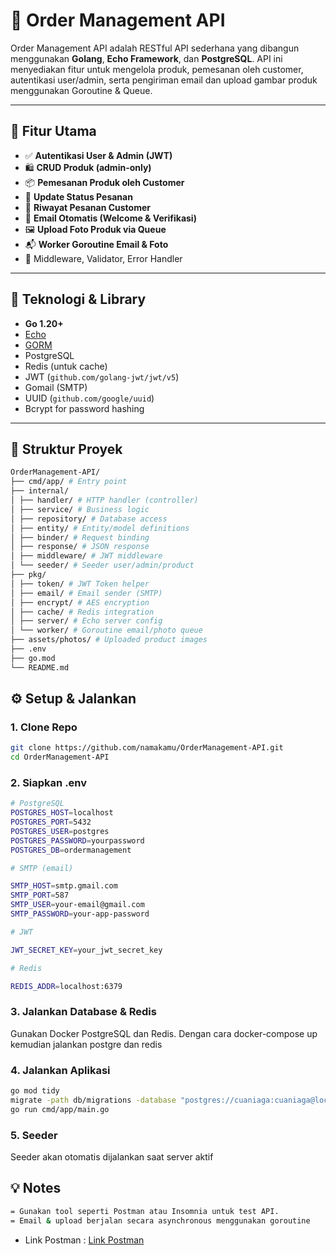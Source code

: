 # 🛒 Order Management API

Order Management API adalah RESTful API sederhana yang dibangun menggunakan **Golang**, **Echo Framework**, dan **PostgreSQL**. API ini menyediakan fitur untuk mengelola produk, pemesanan oleh customer, autentikasi user/admin, serta pengiriman email dan upload gambar produk menggunakan Goroutine & Queue.

---

## 🚀 Fitur Utama

- ✅ **Autentikasi User & Admin (JWT)**
- 🛍️ **CRUD Produk (admin-only)**
- 📦 **Pemesanan Produk oleh Customer**
- 🔄 **Update Status Pesanan**
- 📜 **Riwayat Pesanan Customer**
- 📧 **Email Otomatis (Welcome & Verifikasi)**
- 🖼️ **Upload Foto Produk via Queue**
- 📬 **Worker Goroutine Email & Foto**
- 🧪 Middleware, Validator, Error Handler

---

## 🧱 Teknologi & Library

- **Go 1.20+**
- [Echo](https://echo.labstack.com/)
- [GORM](https://gorm.io/)
- PostgreSQL
- Redis (untuk cache)
- JWT (`github.com/golang-jwt/jwt/v5`)
- Gomail (SMTP)
- UUID (`github.com/google/uuid`)
- Bcrypt for password hashing

---

## 📁 Struktur Proyek
```bash
OrderManagement-API/
├── cmd/app/ # Entry point
├── internal/
│ ├── handler/ # HTTP handler (controller)
│ ├── service/ # Business logic
│ ├── repository/ # Database access
│ ├── entity/ # Entity/model definitions
│ ├── binder/ # Request binding
│ ├── response/ # JSON response
│ ├── middleware/ # JWT middleware
│ └── seeder/ # Seeder user/admin/product
├── pkg/
│ ├── token/ # JWT Token helper
│ ├── email/ # Email sender (SMTP)
│ ├── encrypt/ # AES encryption
│ ├── cache/ # Redis integration
│ ├── server/ # Echo server config
│ └── worker/ # Goroutine email/photo queue
├── assets/photos/ # Uploaded product images
├── .env
├── go.mod
└── README.md
```
## ⚙️ Setup & Jalankan

### 1. Clone Repo
```bash
git clone https://github.com/namakamu/OrderManagement-API.git
cd OrderManagement-API
```

### 2. Siapkan .env
```bash
# PostgreSQL
POSTGRES_HOST=localhost
POSTGRES_PORT=5432
POSTGRES_USER=postgres
POSTGRES_PASSWORD=yourpassword
POSTGRES_DB=ordermanagement

# SMTP (email)

SMTP_HOST=smtp.gmail.com
SMTP_PORT=587
SMTP_USER=your-email@gmail.com
SMTP_PASSWORD=your-app-password

# JWT

JWT_SECRET_KEY=your_jwt_secret_key

# Redis

REDIS_ADDR=localhost:6379
```
### 3. Jalankan Database & Redis

Gunakan Docker PostgreSQL dan Redis. Dengan cara docker-compose up kemudian jalankan postgre dan redis

### 4. Jalankan Aplikasi

```bash
go mod tidy
migrate -path db/migrations -database "postgres://cuaniaga:cuaniaga@localhost:5432/cuaniaga?sslmode=disable" up
go run cmd/app/main.go
```

### 5. Seeder

Seeder akan otomatis dijalankan saat server aktif

## 💡 Notes
```bash
= Gunakan tool seperti Postman atau Insomnia untuk test API.
= Email & upload berjalan secara asynchronous menggunakan goroutine
```
- Link Postman : [Link Postman](https://www.postman.com/lunar-resonance-148572/workspace/kevin-work/collection/33423852-49715f15-5735-4460-9cc0-ada1fa7bb18b?action=share&source=copy-link&creator=33423852)

